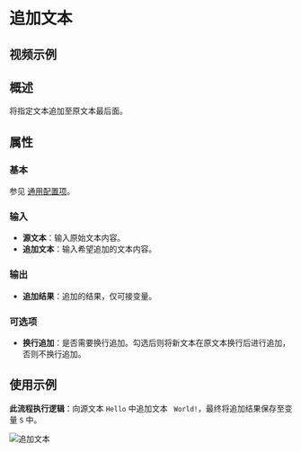 # 追加文本

## 视频示例

## 概述

将指定文本追加至原文本最后面。

## 属性

### 基本

参见 [通用配置项](../../Appendix/CommonConfigurationItems.md)。

### 输入

- **源文本**：输入原始文本内容。
- **追加文本**：输入希望追加的文本内容。

### 输出

- **追加结果**：追加的结果，仅可接变量。

### 可选项

- **换行追加**：是否需要换行追加。勾选后则将新文本在原文本换行后进行追加，否则不换行追加。

## 使用示例

**此流程执行逻辑**：向源文本 `Hello` 中追加文本 ` World!`，最终将追加结果保存至变量 `S` 中。

![追加文本](https://docimages.blob.core.chinacloudapi.cn/images/Activities/appendtext20210111.jpg)
